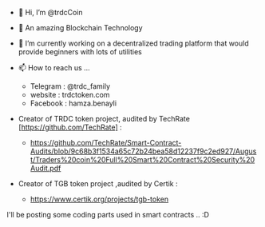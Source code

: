 - 👋 Hi, I’m @trdcCoin
- 👀 An amazing Blockchain Technology
- 🌱 I’m currently working on a decentralized trading platform that would provide beginners with lots of utilities
- 📫 How to reach us ...
  - Telegram : @trdc_family
  - website : trdctoken.com
  - Facebook : hamza.benayli

- Creator of TRDC token project, audited by TechRate [https://github.com/TechRate] : 
  - https://github.com/TechRate/Smart-Contract-Audits/blob/9c68b3f1534a65c72b24bea58d12237f9c2ed927/August/Traders%20coin%20Full%20Smart%20Contract%20Security%20Audit.pdf
- Creator of TGB token project ,audited by Certik :
  - https://www.certik.org/projects/tgb-token

I'll be posting some coding parts used in smart contracts .. :D

<!---
hamzabnl/hamzabnl is a ✨ special ✨ repository because its `README.md` (this file) appears on your GitHub profile.
You can click the Preview link to take a look at your changes.
--->

